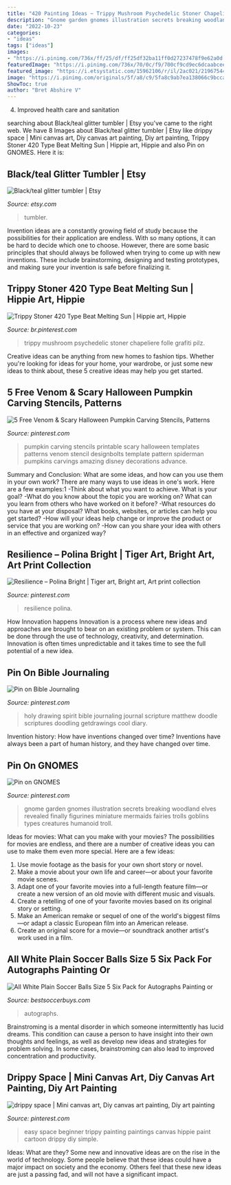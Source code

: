 ```yaml
---
title: "420 Painting Ideas ~ Trippy Mushroom Psychedelic Stoner Chapeliere Folle Grafiti Pilz"
description: "Gnome garden gnomes illustration secrets breaking woodland elves revealed finally figurines miniature mermaids fairies trolls goblins types creatures humanoid troll"
date: "2022-10-23"
categories:
- "ideas"
tags: ["ideas"]
images:
- "https://i.pinimg.com/736x/ff/25/df/ff25df32ba11ff0d27237478f9e62a0d.jpg"
featuredImage: "https://i.pinimg.com/736x/70/0c/f9/700cf9cd9ec6dcaabcee8d13442e14e6.jpg"
featured_image: "https://i.etsystatic.com/15962106/r/il/2ac021/2196754401/il_794xN.2196754401_14q2.jpg"
image: "https://i.pinimg.com/originals/5f/a8/c9/5fa8c9ab7ea138066c9bccaf29279b51.jpg"
ShowToc: true
author: "Bret Abshire V"
---
```



4. Improved health care and sanitation 

	

		
searching about Black/teal glitter tumbler | Etsy you've came to the right web. We have 8 Images about Black/teal glitter tumbler | Etsy like drippy space | Mini canvas art, Diy canvas art painting, Diy art painting, Trippy Stoner 420 Type Beat Melting Sun | Hippie art, Hippie and also Pin on GNOMES. Here it is:
		
    
## Black/teal Glitter Tumbler | Etsy

<img loading=lazy src="https://i.etsystatic.com/15962106/r/il/2ac021/2196754401/il_794xN.2196754401_14q2.jpg" onerror="this.onerror=null;this.src='https://tse1.mm.bing.net/th?id=OIP.BYCfStQJewp5XdPVxSRr8gHaLH&amp;pid=15.1';" alt="Black/teal glitter tumbler | Etsy">

_Source: etsy.com_

>tumbler. 

	

Invention ideas are a constantly growing field of study because the possibilities for their application are endless. With so many options, it can be hard to decide which one to choose. However, there are some basic principles that should always be followed when trying to come up with new inventions. These include brainstorming, designing and testing prototypes, and making sure your invention is safe before finalizing it.

    
## Trippy Stoner 420 Type Beat Melting Sun | Hippie Art, Hippie

<img loading=lazy src="https://i.pinimg.com/736x/ab/a5/ac/aba5ace2a2f4a867d83ef65bae6f207c.jpg" onerror="this.onerror=null;this.src='https://tse1.mm.bing.net/th?id=OIP.dK1gUz78P-4ZU_XXfdaLzQAAAA&amp;pid=15.1';" alt="Trippy Stoner 420 Type Beat Melting Sun | Hippie art, Hippie">

_Source: br.pinterest.com_

>trippy mushroom psychedelic stoner chapeliere folle grafiti pilz. 

	

Creative ideas can be anything from new homes to fashion tips. Whether you're looking for ideas for your home, your wardrobe, or just some new ideas to think about, these 5 creative ideas may help you get started.

    
## 5 Free Venom &amp; Scary Halloween Pumpkin Carving Stencils, Patterns

<img loading=lazy src="https://i.pinimg.com/736x/44/2a/b5/442ab5f5c706c4a597f0462b5876a9e5.jpg" onerror="this.onerror=null;this.src='https://tse2.mm.bing.net/th?id=OIP.42R2DZh5Vph-IlAuYk6qzgHaDt&amp;pid=15.1';" alt="5 Free Venom &amp; Scary Halloween Pumpkin Carving Stencils, Patterns">

_Source: pinterest.com_

>pumpkin carving stencils printable scary halloween templates patterns venom stencil designbolts template pattern spiderman pumpkins carvings amazing disney decorations advance. 

	

Summary and Conclusion: What are some ideas, and how can you use them in your own work?
There are many ways to use ideas in one's work. Here are a few examples:1 
-Think about what you want to achieve. What is your goal? 
-What do you know about the topic you are working on? What can you learn from others who have worked on it before? 
-What resources do you have at your disposal? What books, websites, or articles can help you get started? 
-How will your ideas help change or improve the product or service that you are working on? 
-How can you share your idea with others in an effective and organized way?

    
## Resilience – Polina Bright | Tiger Art, Bright Art, Art Print Collection

<img loading=lazy src="https://i.pinimg.com/736x/ff/25/df/ff25df32ba11ff0d27237478f9e62a0d.jpg" onerror="this.onerror=null;this.src='https://tse4.mm.bing.net/th?id=OIP.hZmW2e4ffSh-ZQ36AgfgDAHaFP&amp;pid=15.1';" alt="Resilience – Polina Bright | Tiger art, Bright art, Art print collection">

_Source: pinterest.com_

>resilience polina. 

	

How Innovation happens
Innovation is a process where new ideas and approaches are brought to bear on an existing problem or system. This can be done through the use of technology, creativity, and determination. Innovation is often times unpredictable and it takes time to see the full potential of a new idea.

    
## Pin On Bible Journaling

<img loading=lazy src="https://i.pinimg.com/originals/5f/a8/c9/5fa8c9ab7ea138066c9bccaf29279b51.jpg" onerror="this.onerror=null;this.src='https://tse3.mm.bing.net/th?id=OIP.zeB-qEyqBM9M5zyntMd8-gHaJ3&amp;pid=15.1';" alt="Pin on Bible Journaling">

_Source: pinterest.com_

>holy drawing spirit bible journaling journal scripture matthew doodle scriptures doodling getdrawings cool diary. 

	

Invention history: How have inventions changed over time?
Inventions have always been a part of human history, and they have changed over time.

    
## Pin On GNOMES

<img loading=lazy src="https://i.pinimg.com/736x/3c/01/f6/3c01f6eea67ea34abc62b366e3749d6e--gnome-home-garden-gnomes.jpg" onerror="this.onerror=null;this.src='https://tse4.mm.bing.net/th?id=OIP.xBlDKepJrDiDS_sbEdUtBwHaSo&amp;pid=15.1';" alt="Pin on GNOMES">

_Source: pinterest.com_

>gnome garden gnomes illustration secrets breaking woodland elves revealed finally figurines miniature mermaids fairies trolls goblins types creatures humanoid troll. 

	

Ideas for movies: What can you make with your movies?
The possibilities for movies are endless, and there are a number of creative ideas you can use to make them even more special. Here are a few ideas:
1. Use movie footage as the basis for your own short story or novel.
2. Make a movie about your own life and career—or about your favorite movie scenes.
3. Adapt one of your favorite movies into a full-length feature film—or create a new version of an old movie with different music and visuals.
4. Create a retelling of one of your favorite movies based on its original story or setting.
5. Make an American remake or sequel of one of the world's biggest films—or adapt a classic European film into an American release.
6. Create an original score for a movie—or soundtrack another artist's work used in a film.
    
## All White Plain Soccer Balls Size 5 Six Pack For Autographs Painting Or

<img loading=lazy src="https://www.bestsoccerbuys.com/content/images/thumbs/0001452_all-white-plain-soccer-balls-size-5-six-pack-for-autographs-painting-or-for-playing-soccer.jpeg" onerror="this.onerror=null;this.src='https://tse4.mm.bing.net/th?id=OIP.M3F2Iu2xHSZyJopHLepeQAHaHa&amp;pid=15.1';" alt="All White Plain Soccer Balls Size 5 Six Pack for Autographs Painting or">

_Source: bestsoccerbuys.com_

>autographs. 

	

Brainstroming is a mental disorder in which someone intermittently has lucid dreams. This condition can cause a person to have insight into their own thoughts and feelings, as well as develop new ideas and strategies for problem solving. In some cases, brainstroming can also lead to improved concentration and productivity.

    
## Drippy Space | Mini Canvas Art, Diy Canvas Art Painting, Diy Art Painting

<img loading=lazy src="https://i.pinimg.com/736x/70/0c/f9/700cf9cd9ec6dcaabcee8d13442e14e6.jpg" onerror="this.onerror=null;this.src='https://tse4.mm.bing.net/th?id=OIP.qOdrR3ig1eFA4FHO0hErqgHaOk&amp;pid=15.1';" alt="drippy space | Mini canvas art, Diy canvas art painting, Diy art painting">

_Source: pinterest.com_

>easy space beginner trippy painting paintings canvas hippie paint cartoon drippy diy simple. 

	

Ideas: What are they?
Some new and innovative ideas are on the rise in the world of technology. Some people believe that these ideas could have a major impact on society and the economy. Others feel that these new ideas are just a passing fad, and will not have a significant impact.


